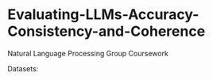 # Evaluating-LLMs-Accuracy-Consistency-and-Coherence

Natural Language Processing Group Coursework


Datasets:
